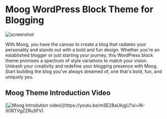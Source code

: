 # Moog WordPress Block Theme for Blogging

![screenshot](https://github.com/elmastudio/moog/assets/17613630/84fc1e7b-c423-4ea4-ad02-119e6de87ebd)

With Moog, you have the canvas to create a blog that radiates your personality and stands out with a bold and fun design. Whether you're an established blogger or just starting your journey, this WordPress block theme promises a spectrum of style variations to match your vision. Unleash your creativity and redefine your blogging presence with Moog. Start building the blog you've always dreamed of, one that's bold, fun, and uniquely you.

## Moog Theme Introduction Video
[![Moog Introdution video]([https://github-production-user-asset-6210df.s3.amazonaws.com/17613630/282971939-dc1d36c5-e2db-4778-9666-40e4d5a7272a.png](https://github-production-user-asset-6210df.s3.amazonaws.com/17613630/284788020-76a5e746-e457-45ac-a63a-d55a13521829.png))](https://youtu.be/mSE28aUkjgU?si=iN-X0RTVgZZRu5FV)

